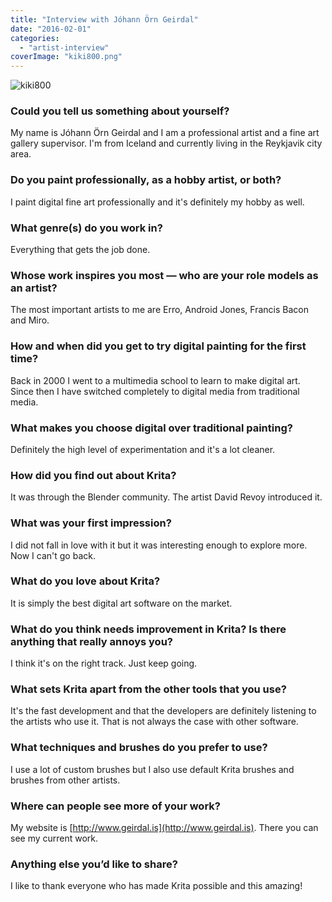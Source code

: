 ```yaml
---
title: "Interview with Jóhann Örn Geirdal"
date: "2016-02-01"
categories: 
  - "artist-interview"
coverImage: "kiki800.png"
---
```


![kiki800](../images/kiki800.png)

### Could you tell us something about yourself?

My name is Jóhann Örn Geirdal and I am a professional artist and a fine art gallery supervisor. I'm from Iceland and currently living in the Reykjavik city area.

### Do you paint professionally, as a hobby artist, or both?

I paint digital fine art professionally and it's definitely my hobby as well.

### What genre(s) do you work in?

Everything that gets the job done.

### Whose work inspires you most — who are your role models as an artist?

The most important artists to me are Erro, Android Jones, Francis Bacon and Miro.

### How and when did you get to try digital painting for the first time?

Back in 2000 I went to a multimedia school to learn to make digital art. Since then I have switched completely to digital media from traditional media.

### What makes you choose digital over traditional painting?

Definitely the high level of experimentation and it's a lot cleaner.

### How did you find out about Krita?

It was through the Blender community. The artist David Revoy introduced it.

### What was your first impression?

I did not fall in love with it but it was interesting enough to explore more. Now I can't go back.

### What do you love about Krita?

It is simply the best digital art software on the market.

### What do you think needs improvement in Krita? Is there anything that really annoys you?

I think it's on the right track. Just keep going.

### What sets Krita apart from the other tools that you use?

It's the fast development and that the developers are definitely listening to the artists who use it. That is not always the case with other software.

### What techniques and brushes do you prefer to use?

I use a lot of custom brushes but I also use default Krita brushes and brushes from other artists.

### Where can people see more of your work?

My website is [http://www.geirdal.is](http://www.geirdal.is). There you can see my current work.

### Anything else you’d like to share?

I like to thank everyone who has made Krita possible and this amazing!
